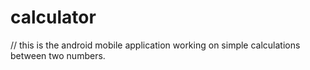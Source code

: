 # calculator

// this is the android mobile application working on simple calculations between two numbers.
